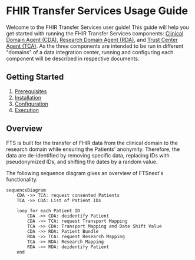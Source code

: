 # FHIR Transfer Services Usage Guide

Welcome to the FHIR Transfer Services user guide! This guide will help you get started with running
the FHIR Transfer Services components: [Clinical Domain Agent (CDA)](./usage/clinical-domain-agent),
[Research Domain Agent (RDA)](./usage/research-domain-agent), and
[Trust Center Agent (TCA)](./usage/trust-center-agent). As the three components are intended to be run in
different "domains" of a data integration center, running and configuring each component will be
described in respective documents.

## Getting Started

1. [Prerequisites](./usage/prerequisites)
2. [Installation](./usage/installation)
3. [Configuration](./usage/configuration)
4. [Execution](./usage/execution)

## Overview

FTS is built for the transfer of FHIR data from the clinical domain to the research domain
while ensuring the Patients' anonymity. Therefore, the data are de-identified by removing specific
data, replacing IDs with pseudonymized IDs, and shifting the dates by a random value.

The following sequence diagram gives an overview of FTSnext's functionality.

```mermaid
sequenceDiagram
    CDA ->> TCA: request consented Patients
    TCA ->> CDA: List of Patient IDs

    loop for each Patient ID
        CDA ->> CDA: deidentify Patient
        CDA ->> TCA: request Transport Mapping
        TCA ->> CDA: Transport Mapping and Date Shift Value
        CDA ->> RDA: Patient Bundle
        RDA ->> TCA: request Research Mapping
        TCA ->> RDA: Research Mapping
        RDA ->> RDA: deidentify Patient
    end
```
